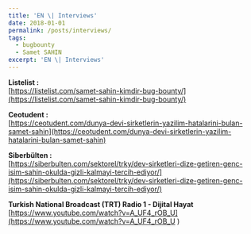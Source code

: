 ```yaml
---
title: 'EN \| Interviews'
date: 2018-01-01
permalink: /posts/interviews/
tags:
  - bugbounty
  - Samet SAHIN
excerpt: 'EN \| Interviews'
---
```

**Listelist :**  
[https://listelist.com/samet-sahin-kimdir-bug-bounty/](https://listelist.com/samet-sahin-kimdir-bug-bounty/)

**Ceotudent :**  
[https://ceotudent.com/dunya-devi-sirketlerin-yazilim-hatalarini-bulan-samet-sahin](https://ceotudent.com/dunya-devi-sirketlerin-yazilim-hatalarini-bulan-samet-sahin)

**Siberbülten :**  
[https://siberbulten.com/sektorel/trky/dev-sirketleri-dize-getiren-genc-isim-sahin-okulda-gizli-kalmayi-tercih-ediyor/](https://siberbulten.com/sektorel/trky/dev-sirketleri-dize-getiren-genc-isim-sahin-okulda-gizli-kalmayi-tercih-ediyor/)

**Turkish National Broadcast (TRT) Radio 1 - Dijital Hayat**  
[https://www.youtube.com/watch?v=A_UF4_rOB_U](https://www.youtube.com/watch?v=A_UF4_rOB_U
)



